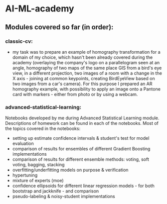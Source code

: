 # AI-ML-academy

## Modules covered so far (in order):
### classic-cv:
  - my task was to prepare an example of homography transformation for a domain of my choice, which hasn't been already covered during the academy (overlaying the company's logo on a parallelogram seen at an angle, homography of two maps of the same place GIS from a bird's eye view, in a different projection, two images of a room with a change in the X axis - joining at common keypoints, creating BirdEyeView based on two images from a car's camera). For this purpose I prepared an AR homography example, with possibility to apply an image onto a Pantone card with markers - either from photo or by using a webcam.
### advanced-statistical-learning:
Notebooks developed by me during Advanced Statistical Learning module. Descriptions of homework can be found in each of the notebooks. Most of the topics covered in the notebooks:
- setting up estimate confidence intervals & student's test for model evaluation
- comparison of results for ensembles of different Gradient Boosting implementations
- comparison of results for different ensemble methods: voting, soft voting, bagging, stacking
- overfitting/underfitting models on purpose & verification
- hypertuning
- mixture of experts (moe)
- confidence ellipsoids for different linear regression models - for both bootstrap and jackknife - and comparison
- pseudo-labeling & noisy-student implementations
